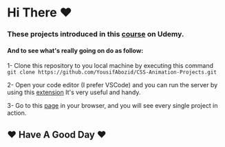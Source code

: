 # Hi There ♥

### These projects introduced in this [course](https://www.udemy.com/course/css-animation-transitions-and-transforms-creativity-course/) on Udemy.

#### And to see what's really going on do as follow:

1- Clone this repository to you local machine by executing this command
`git clone https://github.com/YousifAbozid/CSS-Animation-Projects.git`

2- Open your code editor (I prefer VSCode) and you can run the server by using this [extension](https://marketplace.visualstudio.com/items?itemName=ritwickdey.LiveServer) It's very useful and handy.

3- Go to this [page](http://127.0.0.1:5500/) in your browser, and you will see every single project in action.

## ♥ Have A Good Day ♥
